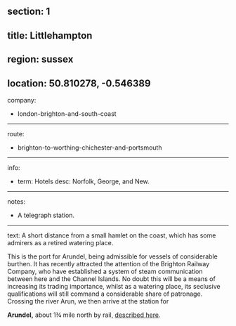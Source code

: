 section: 1
----
title: Littlehampton
----
region: sussex
----
location: 50.810278, -0.546389
----
company:
- london-brighton-and-south-coast
----
route:
- brighton-to-worthing-chichester-and-portsmouth
----
info:
- term: Hotels
  desc: Norfolk, George, and New.
----
notes:
- A telegraph station.
----
text: A short distance from a small hamlet on the coast, which has some admirers as a retired watering place.

This is the port for Arundel, being admissible for vessels of considerable burthen. It has recently attracted the attention of the Brighton Railway Company, who have established a system of steam communication between here and the Channel Islands. No doubt this will be a means of increasing its trading importance, whilst as a watering place, its seclusive qualifications will still command a considerable share of patronage. Crossing the river Arun, we then arrive at the station for

**Arundel,** about 1¾ mile north by rail, [described here](/stations/arundel).

